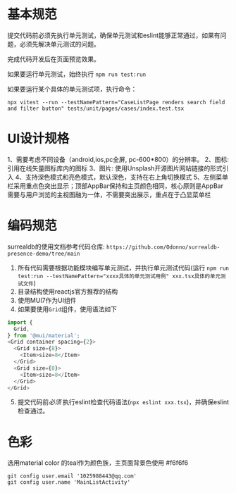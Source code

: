 # 基本规范
提交代码前必须先执行单元测试，确保单元测试和eslint能够正常通过，如果有问题，必须先解决单元测试的问题。

完成代码开发后在页面预览效果。

如果要运行单元测试，始终执行 `npm run test:run`

如果要运行某个具体的单元测试项，执行命令： 

```shell
npx vitest --run --testNamePattern="CaseListPage renders search field and filter button" tests/unit/pages/cases/index.test.tsx
```

# UI设计规格
1、需要考虑不同设备（android,ios,pc全屏, pc-600*800）的分辨率。
2、图标:引用在线矢量图标库内的图标
3、图片: 使用Unsplash开源图片网站链接的形式引入
4、支持深色模式和亮色模式，默认深色，支持在右上角切换模式
5、左侧菜单栏采用重点色突出显示；顶部AppBar保持和主页颜色相同，核心原则是AppBar需要与用户浏览的主视图融为一体，不需要突出展示，重点在于凸显菜单栏

# 编码规范
surrealdb的使用文档参考代码仓库: `https://github.com/Odonno/surrealdb-presence-demo/tree/main`

1. 所有代码需要根据功能模块编写单元测试，并执行单元测试代码(运行 `npm run test:run --testNamePattern="xxxx具体的单元测试用例" xxx.tsx具体的单元测试文件`)
2. 目录结构使用reactjs官方推荐的结构
3. 使用MUI7作为UI组件
4. 如果要使用`Grid`组件，使用语法如下
```typescript
import {
  Grid,
} from '@mui/material';
<Grid container spacing={2}>
  <Grid size={8}>
    <Item>size=8</Item>
  </Grid>
  <Grid size={8}>
    <Item>size=8</Item>
  </Grid>
</Grid>
```
5. 提交代码前*必须* 执行eslint检查代码语法(`npx eslint xxx.tsx`)，并确保eslint检查通过。

# 色彩
选用material color 的teal作为颜色族，主页面背景色使用 #f6f6f6

```shell
git config user.email '1025988443@qq.com'
git config user.name 'MainListActivity'
```
